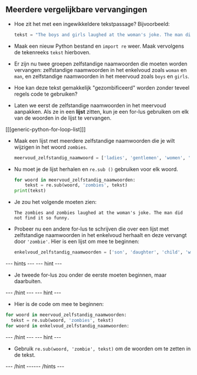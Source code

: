 ## Meerdere vergelijkbare vervangingen

- Hoe zit het met een ingewikkeldere tekstpassage? Bijvoorbeeld:

    ```python
    tekst = "The boys and girls laughed at the woman's joke. The man did not find it so funny."
    ```

- Maak een nieuw Python bestand en `import re` weer. Maak vervolgens de tekenreeks `tekst` hierboven.

- Er zijn nu twee groepen zelfstandige naamwoorden die moeten worden vervangen: zelfstandige naamwoorden in het enkelvoud zoals `woman` en `man`, en zelfstandige naamwoorden in het meervoud zoals `boys` en `girls`.

- Hoe kan deze tekst gemakkelijk "gezombificeerd" worden zonder teveel regels code te gebruiken?

- Laten we eerst de zelfstandige naamwoorden in het meervoud aanpakken. Als ze in een **lijst** zitten, kun je een for-lus gebruiken om elk van de woorden in de lijst te vervangen.

[[[generic-python-for-loop-list]]]

- Maak een lijst met meerdere zelfstandige naamwoorden die je wilt wijzigen in het woord `zombies`.

    ```python
    meervoud_zelfstandig_naamwoord = ['ladies', 'gentlemen', 'women', 'men', 'children', 'boys', 'girls']
    ```

- Nu moet je de lijst herhalen en `re.sub ()` gebruiken voor elk woord.

    ```python
    for woord in meervoud_zelfstandig_naamwoorden:
        tekst = re.sub(woord, 'zombies', tekst)
    print(tekst)
    ```

- Je zou het volgende moeten zien:

    ```
    The zombies and zombies laughed at the woman's joke. The man did not find it so funny.
    ```

- Probeer nu een andere for-lus te schrijven die over een lijst met zelfstandige naamwoorden in het enkelvoud herhaalt en deze vervangt door `'zombie'`. Hier is een lijst om mee te beginnen:

    ```python
    enkelvoud_zelfstandig_naamwoorden = ['son', 'daughter', 'child', 'wife', 'woman', 'mrs', 'miss', 'husband', 'man', 'mr', 'sir', 'lady']
    ```

--- hints ---
 --- hint ---

- Je tweede for-lus zou onder de eerste moeten beginnen, maar daarbuiten.

--- /hint ---
--- hint ---

- Hier is de code om mee te beginnen:

```python
for woord in meervoud_zelfstandig_naamwoorden:
  tekst = re.sub(woord, 'zombies', tekst)
for woord in enkelvoud_zelfstandig_naamwoorden:
```

--- /hint ---
--- hint ---

- Gebruik `re.sub(woord, 'zombie', tekst)` om de woorden om te zetten in de tekst.

--- /hint ------ /hints ---
